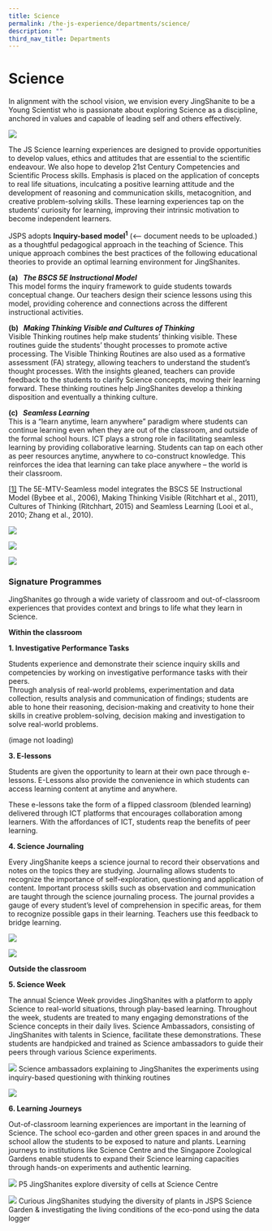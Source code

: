 ```yaml
---
title: Science
permalink: /the-js-experience/departments/science/
description: ""
third_nav_title: Departments
---
```

# **Science**

In alignment with the school vision, we envision every JingShanite to be a Young Scientist who is passionate about exploring Science as a discipline, anchored in values and capable of leading self and others effectively.

![](/images/Science%20050720.jpg)

The JS Science learning experiences are designed to provide opportunities to develop values, ethics and attitudes that are essential to the scientific endeavour. We also hope to develop 21st&nbsp;Century Competencies and Scientific Process skills. Emphasis is placed on the application of concepts to real life situations, inculcating a positive learning attitude and the development of reasoning and communication skills, metacognition, and creative problem-solving skills.&nbsp;These learning experiences tap on the students’ curiosity for learning, improving their intrinsic motivation to become independent learners.

  

JSPS adopts&nbsp;<b>Inquiry-based model<sup>1</sup></b> (&lt;-- document needs to be uploaded.) as a thoughtful pedagogical approach in the teaching of Science. This unique approach combines the best practices of the following educational theories to provide an optimal learning environment for JingShanites.

**(a)&nbsp;&nbsp;&nbsp;_The_&nbsp;_BSCS 5E Instructional Model_**    
This model forms the&nbsp;inquiry&nbsp;framework to guide students towards conceptual change. Our teachers design their science lessons using this model, providing coherence and connections across the different instructional activities.

**(b)&nbsp;&nbsp;&nbsp;_Making Thinking Visible and Cultures of Thinking_**   
Visible Thinking routines&nbsp;help make students’ thinking visible. These routines guide the students’ thought processes to promote active processing. The Visible Thinking Routines are also used as a formative assessment (FA) strategy, allowing teachers to understand the student’s thought processes. With the insights gleaned, teachers can provide feedback to the students to clarify Science concepts, moving their learning forward. These thinking routines help JingShanites develop a thinking disposition and eventually a thinking culture.

**(c)&nbsp;&nbsp;&nbsp;_Seamless Learning_**   
This is a “learn anytime, learn anywhere” paradigm where students can continue learning even when they are out of the classroom, and outside of the formal school hours. ICT plays a strong role in facilitating seamless learning by providing collaborative learning. Students can tap on each other as peer resources anytime, anywhere to co-construct knowledge. This reinforces the idea that learning can take place anywhere – the world is their classroom.  

[[1\]](file:///C:/Users/S7148392D/AppData/Local/Microsoft/Windows/INetCache/Content.Outlook/PAMCZVMC/Science%2023%20June%20(cleared%20by%20Pauline)%20(002).docx#_ftnref1)&nbsp;The 5E-MTV-Seamless model integrates the BSCS 5E Instructional Model (Bybee et al., 2006), Making Thinking Visible (Ritchhart et al., 2011), Cultures of Thinking (Ritchhart, 2015) and Seamless Learning (Looi et al., 2010; Zhang et al., 2010).

![](/images/Pic%202-1.jpg)

![](/images/sci.jpg)

![](/images/111.jpg)

### Signature Programmes  

JingShanites go through a wide variety of classroom and out-of-classroom experiences that provides context and brings to life what they learn in Science.

**Within the classroom**

**1\. Investigative Performance Tasks**

Students experience and demonstrate their science inquiry skills and competencies by working on investigative performance tasks with their peers.  
Through analysis of real-world problems, experimentation and data collection, results analysis and communication of findings; students are able to hone their reasoning, decision-making and creativity to hone their skills in creative problem-solving, decision making and investigation to solve real-world problems.

(image not loading)

**3\. E-lessons**  

Students are given the opportunity to learn at their own pace through e-lessons. E-Lessons also provide the convenience in which students can access learning content at anytime and anywhere.

These e-lessons take the form of a flipped classroom (blended learning) delivered through ICT platforms that encourages collaboration among learners. With the affordances of ICT, students reap the benefits of peer learning. &nbsp;

**4\. Science Journaling**

Every JingShanite keeps a science journal to record their observations and notes on the topics they are studying. Journaling allows students to recognize the importance of self-exploration, questioning and&nbsp;application of content.&nbsp;Important process skills such as observation and communication are taught through the science journaling process. The journal provides a gauge of every student’s level of comprehension in specific areas, for them to recognize possible gaps in their learning. Teachers use this feedback to bridge learning.

![](/images/12.jpg)

![](/images/14.jpg)

**Outside the classroom**

**5\. Science Week**

The annual Science Week provides JingShanites with a platform to apply Science to real-world situations, through play-based learning. Throughout the week, students are treated to many engaging demonstrations of the Science concepts in their daily lives. Science Ambassadors, consisting of JingShanites with talents in Science, facilitate these demonstrations. These students are handpicked and trained as Science ambassadors to guide their peers through various Science experiments.

![](/images/21.jpg)
Science ambassadors explaining to JingShanites the experiments using inquiry-based questioning with thinking routines

![](/images/22.jpg)

**6\. Learning Journeys**

Out-of-classroom learning experiences are important in the learning of Science. The school eco-garden and other green spaces in and around the school allow the students to be exposed to nature and plants. Learning journeys to&nbsp;institutions like&nbsp;Science Centre and the Singapore Zoological Gardens enable students to expand their Science learning capacities through hands-on experiments and authentic learning.

![](/images/23.jpg)
P5 JingShanites explore diversity of cells at Science Centre

![](/images/25.jpg)
Curious JingShanites studying the diversity of plants in JSPS Science Garden &amp; investigating the living conditions of the eco-pond using
the data logger